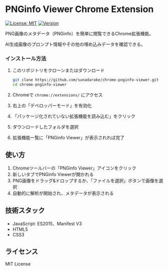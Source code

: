 # PNGinfo Viewer Chrome Extension

[![License: MIT](https://img.shields.io/badge/License-MIT-yellow.svg)](https://opensource.org/licenses/MIT)
[![Version](https://img.shields.io/badge/version-1.0-blue.svg)](https://github.com/sunadarake/chrome-pnginfo-viewer)

PNG画像のメタデータ（PNGinfo）を簡単に閲覧できるChrome拡張機能。

AI生成画像のプロンプト情報やその他の埋め込みデータを確認できる。

### インストール方法

1. このリポジトリをクローンまたはダウンロード
   ```bash
   git clone https://github.com/sunadarake/chrome-pnginfo-viewer.git
   cd chrome-pnginfo-viewer
   ```

2. Chromeで `chrome://extensions/` にアクセス

3. 右上の「デベロッパーモード」を有効化

4. 「パッケージ化されていない拡張機能を読み込む」をクリック

5. ダウンロードしたフォルダを選択

6. 拡張機能一覧に「PNGinfo Viewer」が表示されれば完了

## 使い方

1. Chromeツールバーの「PNGinfo Viewer」アイコンをクリック
2. 新しいタブでPNGinfo Viewerが開かれる
3. PNG画像をドラッグ&ドロップするか、「ファイルを選択」ボタンで画像を選択
4. 自動的に解析が開始され、メタデータが表示される

## 技術スタック
- JavaScript: ES2015、Manifest V3
- HTML5
- CSS3

## ライセンス

MIT License

